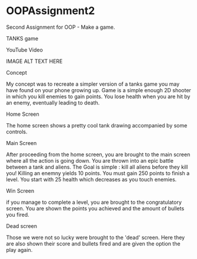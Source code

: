 # OOPAssignment2
Second Assignment for OOP - Make a game.

TANKS game

YouTube Video

IMAGE ALT TEXT HERE

Concept

My concept was to recreate a simpler version of a tanks game you may have found on your phone growing up. Game is a simple enough 2D shooter in which you kill enemies to gain points. You lose health when you are hit by an enemy, eventually leading to death.

Home Screen

The home screen shows a pretty cool tank drawing accompanied by some controls.

Main Screen

After proceeding from the home screen, you are brought to the main screen where all the action is going down. You are thrown into an epic battle between a tank and aliens. The Goal is simple : kill all aliens before they kill you! Killing an enemny yields 10 points. You must gain 250 points to finish a level. You start with 25 health which decreases as you touch enemies.

Win Screen

if you manage to complete a level, you are brought to the congratulatory screen. You are shown the points you achieved and the amount of bullets you fired.

Dead screen

Those we were not so lucky were brought to the 'dead' screen. Here they are also shown their score and bullets fired and are given the option the play again.
